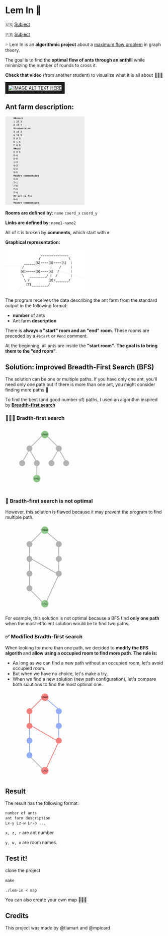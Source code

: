 # Lem In 🐜


🇺🇸 [Subject](https://cdn.intra.42.fr/pdf/pdf/6161/lem-in.en.pdf)

🇫🇷 [Subject](https://cdn.intra.42.fr/pdf/pdf/30232/fr.subject.pdf)

💦 Lem In is an **algorithmic project** about a [maximum flow problem](https://en.wikipedia.org/wiki/Maximum_flow_problem#:~:text=In%20optimization%20theory%2C%20maximum%20flow,such%20as%20the%20circulation%20problem.) in graph theory. 

The goal is to find the **optimal flow of ants through an anthill** while minimizing the number of rounds to cross it.

 **Check that video** (from another student) to visualize what it is all about 💁🏼‍♀️

<a href="http://www.youtube.com/watch?feature=player_embedded&v=d5b5Xp5Ikuw
" target="_blank"><img src="http://img.youtube.com/vi/d5b5Xp5Ikuw/0.jpg" 
alt="IMAGE ALT TEXT HERE" width="240" height="180" border="10" /></a>

## Ant farm description:

<img src="https://raw.githubusercontent.com/marielisepicard/42lem_in/main/assets/ant_farm.png?token=AWE4BMXTX7MJU4PMPXJNXVDBYCJY4" width=50% height=50%>

**Rooms are defined by**: `name` `coord_x` `coord_y`

**Links are defined by**: `name1-name2`

All of it is broken by **comments**, which start with `#`

**Graphical representation:**

<img src="https://raw.githubusercontent.com/marielisepicard/42lem_in/main/assets/visualise_map.png?token=AWE4BMRSUU3QWDBTCJE7CELBYCJWW" width=50% height=50%>

The program receives the data describing the ant farm from the standard output
in the following format:

- **number** of ants
- Ant farm **description**

There is **always a "start" room and an "end" room**. These rooms are preceded by a `#start` or `#end` comment. 

At the beginning, all ants are inside the **"start room"**. 
**The goal is to bring them to the "end room"**. 

## Solution: improved Breadth-First Search (BFS)

The solution can be one or multiple paths. If you have only one ant, you'll need only one path but if there is more than one ant, you might consider finding more paths 🔎

To find the best (and good number of) paths, I used an algorithm inspired by **[Breadth-first search](https://en.wikipedia.org/wiki/Breadth-first_search)**

### 👩🏼‍💻 Bradth-first search

<img src="https://raw.githubusercontent.com/marielisepicard/42lem_in/main/assets/BFS.gif?token=AWE4BMU4KSJ4KMVACBTB2F3BYCJ2S" width=50% height=50%>


### 🚨 Bradth-first search is not optimal

However, this solution is flawed because it may prevent the program to find multiple path. 

<img src="https://github.com/marielisepicard/42lem_in/blob/main/assets/BFS_issue.gif?raw=true" width=50% height=50%>

For example, this solution is not optimal because a BFS find **only one path** when the most efficient solution would be to find two paths. 

### ✅ Modified Bradth-first search 

When looking for more than one path, we decided to **modify the BFS algorith** and **allow using a occupied room to find more path**.
**The rule is:**
- As long as we can find a new path without an occupied room, let's avoid occupied room. 
- But when we have no choice, let's make a try. 
- When we find a new solution (new path configuration), let's compare both solutions to find the most optimal one.


<img src="https://raw.githubusercontent.com/marielisepicard/42lem_in/main/assets/improved_BFS.gif?token=AWE4BMTUG7ERRBVINVERHU3BYCJEG" width=50% height=50%>

## Result

The result has the following format:
```
number of ants
ant farm description
Lx-y Lz-w Lr-o ...
```

`x, z, r` are ant number

`y, w, o` are room names.


## Test it!

clone the project

`make`

`./lem-in < map`

You can also create your own map 💁🏼‍♀️

## Credits

This project was made by @tlamart and @mpicard
